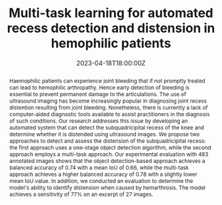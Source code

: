 ---
title: Multi-task learning for automated recess detection and distension in hemophilic patients

event: Deep Learning for Medical Imaging school
event_url: https://deepimaging2023.sciencesconf.org

location: Insa campus (campus de la Doua - Villeurbanne/ Lyon)
address:
  street: 11 avenue Gaston Berger
  city: Villeurbanne
  region: Lyon
  postcode: '69100'
  country: France
 
summary: Deep Learning for Medical Imaging school Poster Session.
abstract: "Haemophilic patients can experience joint bleeding that if not promptly treated can lead to hemophilic arthropathy. Hence early detection of bleeding is essential to prevent permanent damage to the articulations. The use of ultrasound imaging has become increasingly popular in diagnosing joint recess distention resulting from joint bleeding. Nonetheless, there is currently a lack of computer-aided diagnostic tools available to assist practitioners in the diagnosis of such conditions. Our research addresses this issue by developing an automated system that can detect the subquadricipital recess of the knee and determine whether it is distended using ultrasound images. We propose two approaches to detect and assess the distension of the subquadricipital recess: the first approach uses a one-stage object detection algorithm, while the second approach employs a multi-task approach. Our experimental evaluation with 483 annotated images shows that the object detection-based approach achieves a balanced accuracy of 0.74 with a mean IoU of 0.66, while the multi-task approach achieves a higher balanced accuracy of 0.78 with a slightly lower mean IoU value. In addition, we conducted an evaluation to determine the model's ability to identify distension when caused by hemarthrosis. The model achieves a sensitivity of 77% on an excerpt of 27 images."

# Talk start and end times.
#   End time can optionally be hidden by prefixing the line with `#`.
date: '2023-04-18T18:00:00Z'
date_end: '2023-04-18T21:00:00Z'
all_day: false

# Schedule page publish date (NOT talk date).
publishDate: '2017-01-01T00:00:00Z'

authors: []
tags: []

# Is this a featured talk? (true/false)
featured: false

image:
  caption: 'Image credit: [**Fourwaves**](https://event.fourwaves.com/dlmi2022/pages/feba642e-ffe1-4331-a14e-dea90472fc67)'
  focal_point: Right

links:
#  - icon: twitter
#    icon_pack: fab
#    name: Follow
#    url: https://twitter.com/georgecushen
#url_code: ''
url_pdf: uploads/resume.pdf
#url_slides: ''
#url_video: ''

# Markdown Slides (optional).
#   Associate this talk with Markdown slides.
#   Simply enter your slide deck's filename without extension.
#   E.g. `slides = "example-slides"` references `content/slides/example-slides.md`.
#   Otherwise, set `slides = ""`.
#slides: example

# Projects (optional).
#   Associate this post with one or more of your projects.
#   Simply enter your project's folder or file name without extension.
#   E.g. `projects = ["internal-project"]` references `content/project/deep-learning/index.md`.
#   Otherwise, set `projects = []`.
#projects:
#  - example
---